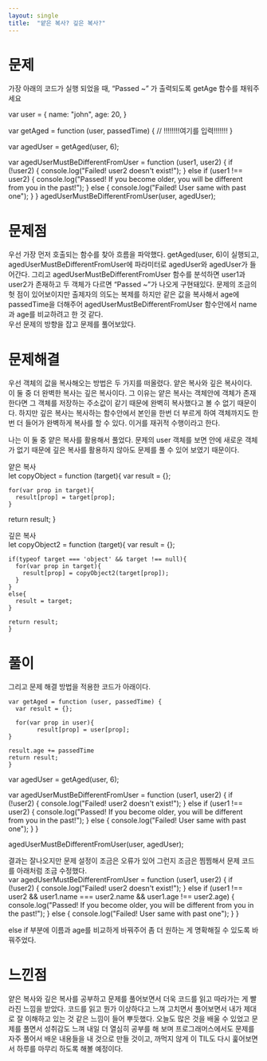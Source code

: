 ```yaml
---
layout: single
title:  "얕은 복사? 깊은 복사?"
---
```


# 문제

가장 아래의 코드가 실행 되었을 때, “Passed ~” 가 출력되도록 getAge 함수를 채워주세요  
  
  var user = {
    name: "john",
    age: 20,
  }
    
  var getAged = function (user, passedTime) {
  // !!!!!!!!여기를 입력!!!!!!!
  }
    
    
  var agedUser = getAged(user, 6);
    
  var agedUserMustBeDifferentFromUser = function (user1, user2) {
      if (!user2) {
        console.log("Failed! user2 doesn't exist!");
      } else if (user1 !== user2) { 
        console.log("Passed! If you become older, you will be different from you in the past!");
      } else {
        console.log("Failed! User same with past one");
      }
    }
  agedUserMustBeDifferentFromUser(user, agedUser);
  
  
# 문제점  
  
우선 가장 먼저 호출되는 함수를 찾아 흐름을 파악했다.
getAged(user, 6)이 실행되고, agedUserMustBeDifferentFromUser에 파라미터로 agedUser와 agedUser가 들어간다.
그리고 agedUserMustBeDifferentFromUser 함수를 분석하면 user1과 user2가 존재하고 두 객체가 다르면 “Passed ~”가 나오게 구현돼있다.
문제의 조금의 헛 점이 있어보이지만 출제자의 의도는 복제를 하지만 같은 값을 복사해서 age에 passedTime을 더해주어 agedUserMustBeDifferentFromUser 함수안에서 name과 age를 비교하려고 한 것 같다.  
우선 문제의 방향을 잡고 문제를 풀어보았다.


# 문제해결  

우선 객체의 값을 복사해오는 방법은 두 가지를 떠올렸다. 얕은 복사와 깊은 복사이다.  
이 둘 중 더 완벽한 복사는 깊은 복사이다. 그 이유는 얕은 복사는 객체안에 객체가 존재한다면 그 객체를 저장하는 주소값이 같기 때문에 완벽히 복사했다고 볼 수 없기 때문이다.
하지만 깊은 복사는 복사하는 함수안에서 본인을 한번 더 부르게 하여 객체까지도 한 번 더 들어가 완벽하게 복사를 할 수 있다. 이거를 재귀적 수행이라고 한다.  
  
나는 이 둘 중 얕은 복사를 활용해서 풀었다. 문제의 user 객체를 보면 안에 새로운 객체가 없기 때문에 깊은 복사를 활용하지 않아도 문제를 풀 수 있어 보였기 때문이다.

얕은 복사  
  let copyObject = function (target){
  var result = {};
        
    for(var prop in target){
      result[prop] = target[prop];
    }
  return result;
  }
  
  
깊은 복사  
  let copyObject2 = function (target){
    var result = {};
    
    if(typeof target === 'object' && target !== null){
      for(var prop in target){
        result[prop] = copyObject2(target[prop]);
      }
    } 
    else{
      result = target;
    }
    
    return result;
    }
  
# 풀이  
  
그리고 문제 해결 방법을 적용한 코드가 아래이다.  
  
    var getAged = function (user, passedTime) {
      var result = {};

      for(var prop in user){
            result[prop] = user[prop];
    }
    
    result.age += passedTime
    return result;
    }

  var agedUser = getAged(user, 6);

  var agedUserMustBeDifferentFromUser = function (user1, user2) {
      if (!user2) {
		      console.log("Failed! user2 doesn't exist!");
	  } else if (user1 !== user2) { 
         console.log("Passed! If you become older, you will be different from you in the past!");
     } else {
         console.log("Failed! User same with past one");
     }
  }

  agedUserMustBeDifferentFromUser(user, agedUser);
  
결과는 잘나오지만 문제 설정이 조금은 오류가 있어 그런지 조금은 찜찜해서 문제 코드를 아래처럼 조금 수정했다.  
    var agedUserMustBeDifferentFromUser = function (user1, user2) {
      if (!user2) {
		     console.log("Failed! user2 doesn't exist!");
	    } else if (user1 !== user2 && user1.name === user2.name && user1.age !== user2.age) { 
         console.log("Passed! If you become older, you will be different from you in the past!");
      } else {
         console.log("Failed! User same with past one");
      }
    }
  
else if 부분에 이름과 age를 비교하게 바꿔주어 좀 더 원하는 게 명확해질 수 있도록 바꿔주었다.
  
# 느낀점  
  
얕은 복사와 깊은 복사를 공부하고 문제를 풀어보면서 더욱 코드를 읽고 따라가는 게 빨라진 느낌을 받았다. 코드를 읽고 뭔가 이상하다고 느껴 고치면서 풀어보면서 내가 제대로 잘 이해하고 있는 것 같은 느낌이 들어 뿌듯했다.
오늘도 많은 것을 배울 수 있었고 문제를 풀면서 성취감도 느껴 내일 더 열심히 공부를 해 보며 프로그래머스에서도 문제를 자주 풀어서 배운 내용들을 내 것으로 만들 것이고, 까먹지 않게 이 TIL도 다시 훑어보면서 하루를 마무리 하도록 해볼 예정이다.
  
